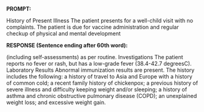 **PROMPT:**

History of Present Illness The patient presents for a well-child visit with no complaints. The patient is due for vaccine administration and regular checkup of physical and mental development

**RESPONSE (Sentence ending after 60th word):**

(including self-assessments) as per routine. Investigations The patient reports no fever or rash, but has a low-grade fever (38.4-42.7 degreesC). Laboratory Results Abnormal immunization results are present. The history includes the following: a history of travel to Asia and Europe with a history of common cold;  a recent family history of chickenpox;  a previous history of severe illness and difficulty keeping weight and/or sleeping;  a history of asthma and chronic obstructive pulmonary disease (COPD);  an unexplained weight loss; and  excessive weight gain. 